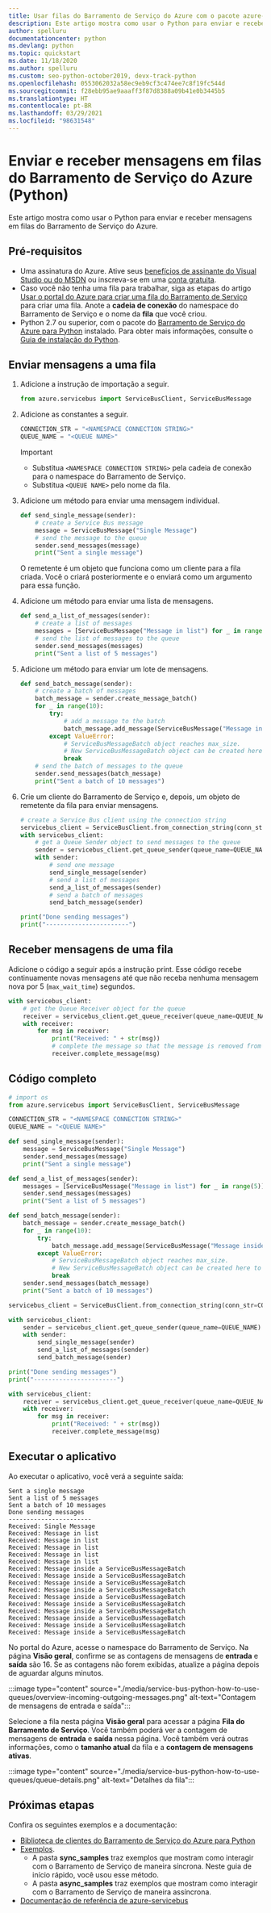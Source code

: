```yaml
---
title: Usar filas do Barramento de Serviço do Azure com o pacote azure-servicebus versão 7.0.0 do Python
description: Este artigo mostra como usar o Python para enviar e receber mensagens em filas do Barramento de Serviço do Azure.
author: spelluru
documentationcenter: python
ms.devlang: python
ms.topic: quickstart
ms.date: 11/18/2020
ms.author: spelluru
ms.custom: seo-python-october2019, devx-track-python
ms.openlocfilehash: 0553062032a58ec9eb9cf3c474ee7c8f19fc544d
ms.sourcegitcommit: f28ebb95ae9aaaff3f87d8388a09b41e0b3445b5
ms.translationtype: HT
ms.contentlocale: pt-BR
ms.lasthandoff: 03/29/2021
ms.locfileid: "98631548"
---
```

# <a name="send-messages-to-and-receive-messages-from-azure-service-bus-queues-python"></a>Enviar e receber mensagens em filas do Barramento de Serviço do Azure (Python)
Este artigo mostra como usar o Python para enviar e receber mensagens em filas do Barramento de Serviço do Azure. 

## <a name="prerequisites"></a>Pré-requisitos
- Uma assinatura do Azure. Ative seus [benefícios de assinante do Visual Studio ou do MSDN](https://azure.microsoft.com/pricing/member-offers/msdn-benefits-details/?WT.mc_id=A85619ABF) ou inscreva-se em uma [conta gratuita](https://azure.microsoft.com/free/?WT.mc_id=A85619ABF).
- Caso você não tenha uma fila para trabalhar, siga as etapas do artigo [Usar o portal do Azure para criar uma fila do Barramento de Serviço](service-bus-quickstart-portal.md) para criar uma fila. Anote a **cadeia de conexão** do namespace do Barramento de Serviço e o nome da **fila** que você criou.
- Python 2.7 ou superior, com o pacote do [Barramento de Serviço do Azure para Python](https://pypi.python.org/pypi/azure-servicebus) instalado. Para obter mais informações, consulte o [Guia de instalação do Python](/azure/developer/python/azure-sdk-install). 

## <a name="send-messages-to-a-queue"></a>Enviar mensagens a uma fila

1. Adicione a instrução de importação a seguir. 

    ```python
    from azure.servicebus import ServiceBusClient, ServiceBusMessage
    ```
2. Adicione as constantes a seguir. 

    ```python
    CONNECTION_STR = "<NAMESPACE CONNECTION STRING>"
    QUEUE_NAME = "<QUEUE NAME>"
    ```

    > [!IMPORTANT]
    > - Substitua `<NAMESPACE CONNECTION STRING>` pela cadeia de conexão para o namespace do Barramento de Serviço.
    > - Substitua `<QUEUE NAME>` pelo nome da fila. 
3. Adicione um método para enviar uma mensagem individual.

    ```python
    def send_single_message(sender):
        # create a Service Bus message
        message = ServiceBusMessage("Single Message")
        # send the message to the queue
        sender.send_messages(message)
        print("Sent a single message")
    ```

    O remetente é um objeto que funciona como um cliente para a fila criada. Você o criará posteriormente e o enviará como um argumento para essa função. 
4. Adicione um método para enviar uma lista de mensagens.

    ```python
    def send_a_list_of_messages(sender):
        # create a list of messages
        messages = [ServiceBusMessage("Message in list") for _ in range(5)]
        # send the list of messages to the queue
        sender.send_messages(messages)
        print("Sent a list of 5 messages")
    ```
5. Adicione um método para enviar um lote de mensagens.

    ```python
    def send_batch_message(sender):
        # create a batch of messages
        batch_message = sender.create_message_batch()
        for _ in range(10):
            try:
                # add a message to the batch
                batch_message.add_message(ServiceBusMessage("Message inside a ServiceBusMessageBatch"))
            except ValueError:
                # ServiceBusMessageBatch object reaches max_size.
                # New ServiceBusMessageBatch object can be created here to send more data.
                break
        # send the batch of messages to the queue
        sender.send_messages(batch_message)
        print("Sent a batch of 10 messages")
    ```
6. Crie um cliente do Barramento de Serviço e, depois, um objeto de remetente da fila para enviar mensagens.

    ```python
    # create a Service Bus client using the connection string
    servicebus_client = ServiceBusClient.from_connection_string(conn_str=CONNECTION_STR, logging_enable=True)
    with servicebus_client:
        # get a Queue Sender object to send messages to the queue
        sender = servicebus_client.get_queue_sender(queue_name=QUEUE_NAME)
        with sender:
            # send one message        
            send_single_message(sender)
            # send a list of messages
            send_a_list_of_messages(sender)
            # send a batch of messages
            send_batch_message(sender)
    
    print("Done sending messages")
    print("-----------------------")
    ```
 
## <a name="receive-messages-from-a-queue"></a>Receber mensagens de uma fila
Adicione o código a seguir após a instrução print. Esse código recebe continuamente novas mensagens até que não receba nenhuma mensagem nova por 5 (`max_wait_time`) segundos. 

```python
with servicebus_client:
    # get the Queue Receiver object for the queue
    receiver = servicebus_client.get_queue_receiver(queue_name=QUEUE_NAME, max_wait_time=5)
    with receiver:
        for msg in receiver:
            print("Received: " + str(msg))
            # complete the message so that the message is removed from the queue
            receiver.complete_message(msg)
```

## <a name="full-code"></a>Código completo

```python
# import os
from azure.servicebus import ServiceBusClient, ServiceBusMessage

CONNECTION_STR = "<NAMESPACE CONNECTION STRING>"
QUEUE_NAME = "<QUEUE NAME>"

def send_single_message(sender):
    message = ServiceBusMessage("Single Message")
    sender.send_messages(message)
    print("Sent a single message")

def send_a_list_of_messages(sender):
    messages = [ServiceBusMessage("Message in list") for _ in range(5)]
    sender.send_messages(messages)
    print("Sent a list of 5 messages")

def send_batch_message(sender):
    batch_message = sender.create_message_batch()
    for _ in range(10):
        try:
            batch_message.add_message(ServiceBusMessage("Message inside a ServiceBusMessageBatch"))
        except ValueError:
            # ServiceBusMessageBatch object reaches max_size.
            # New ServiceBusMessageBatch object can be created here to send more data.
            break
    sender.send_messages(batch_message)
    print("Sent a batch of 10 messages")

servicebus_client = ServiceBusClient.from_connection_string(conn_str=CONNECTION_STR, logging_enable=True)

with servicebus_client:
    sender = servicebus_client.get_queue_sender(queue_name=QUEUE_NAME)
    with sender:
        send_single_message(sender)
        send_a_list_of_messages(sender)
        send_batch_message(sender)

print("Done sending messages")
print("-----------------------")

with servicebus_client:
    receiver = servicebus_client.get_queue_receiver(queue_name=QUEUE_NAME, max_wait_time=5)
    with receiver:
        for msg in receiver:
            print("Received: " + str(msg))
            receiver.complete_message(msg)
```

## <a name="run-the-app"></a>Executar o aplicativo
Ao executar o aplicativo, você verá a seguinte saída: 

```console
Sent a single message
Sent a list of 5 messages
Sent a batch of 10 messages
Done sending messages
-----------------------
Received: Single Message
Received: Message in list
Received: Message in list
Received: Message in list
Received: Message in list
Received: Message in list
Received: Message inside a ServiceBusMessageBatch
Received: Message inside a ServiceBusMessageBatch
Received: Message inside a ServiceBusMessageBatch
Received: Message inside a ServiceBusMessageBatch
Received: Message inside a ServiceBusMessageBatch
Received: Message inside a ServiceBusMessageBatch
Received: Message inside a ServiceBusMessageBatch
Received: Message inside a ServiceBusMessageBatch
Received: Message inside a ServiceBusMessageBatch
Received: Message inside a ServiceBusMessageBatch
```

No portal do Azure, acesse o namespace do Barramento de Serviço. Na página **Visão geral**, confirme se as contagens de mensagens de **entrada** e **saída** são 16. Se as contagens não forem exibidas, atualize a página depois de aguardar alguns minutos. 

:::image type="content" source="./media/service-bus-python-how-to-use-queues/overview-incoming-outgoing-messages.png" alt-text="Contagem de mensagens de entrada e saída":::

Selecione a fila nesta página **Visão geral** para acessar a página **Fila do Barramento de Serviço**. Você também poderá ver a contagem de mensagens de **entrada** e **saída** nessa página. Você também verá outras informações, como o **tamanho atual** da fila e a **contagem de mensagens ativas**. 

:::image type="content" source="./media/service-bus-python-how-to-use-queues/queue-details.png" alt-text="Detalhes da fila":::


## <a name="next-steps"></a>Próximas etapas
Confira os seguintes exemplos e a documentação: 

- [Biblioteca de clientes do Barramento de Serviço do Azure para Python](https://github.com/Azure/azure-sdk-for-python/tree/master/sdk/servicebus/azure-servicebus)
- [Exemplos](https://github.com/Azure/azure-sdk-for-python/tree/master/sdk/servicebus/azure-servicebus/samples). 
    - A pasta **sync_samples** traz exemplos que mostram como interagir com o Barramento de Serviço de maneira síncrona. Neste guia de início rápido, você usou esse método. 
    - A pasta **async_samples** traz exemplos que mostram como interagir com o Barramento de Serviço de maneira assíncrona. 
- [Documentação de referência de azure-servicebus](/python/api/azure-servicebus/azure.servicebus?preserve-view=true)